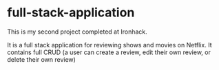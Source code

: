 # full-stack-application

This is my second project completed at Ironhack.

It is a full stack application for reviewing shows and movies on Netflix. It contains full CRUD (a user can create a review, edit their own review, or delete their own review)
